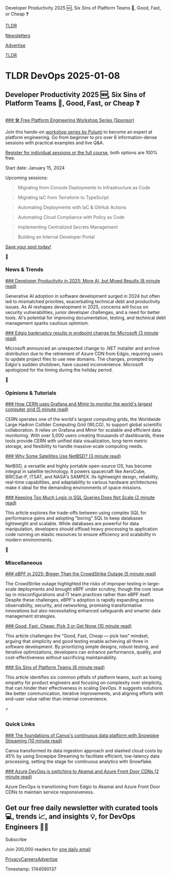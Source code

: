 Developer Productivity 2025 🆕, Six Sins of Platform Teams 🧱, Good, Fast, or Cheap ❓

[TLDR](/)

[Newsletters](/newsletters)

[Advertise](https://advertise.tldr.tech/)

[TLDR](/)

# TLDR DevOps 2025-01-08

## Developer Productivity 2025 🆕, Six Sins of Platform Teams 🧱, Good, Fast, or Cheap ❓

### 

[### 🛠️ Free Platform Engineering Workshop Series (Sponsor)](https://info.pulumi.com/platform-engineering-workshop-series?utm_source=TLDRDevOps&amp;utm_medium=Sponsored-newsletter&amp;utm_campaign=FY2025_PE-Workshop-series_course)

Join this hands-on [workshop series by Pulumi](https://info.pulumi.com/platform-engineering-workshop-series?utm_source=TLDRDevOps&utm_medium=Sponsored-newsletter&utm_campaign=FY2025_PE-Workshop-series_course) to become an expert at platform engineering. Go from beginner to pro over 6 information-dense sessions with practical examples and live Q&A.

[Register for individual sessions or the full course](https://info.pulumi.com/platform-engineering-workshop-series?utm_source=TLDRDevOps&utm_medium=Sponsored-newsletter&utm_campaign=FY2025_PE-Workshop-series_course), both options are 100% free.

Start date: January 15, 2024

Upcoming sessions:

> Migrating from Console Deployments to Infrastructure as Code

> Migrating IaC from Terraform to TypeScript

> Automating Deployments with IaC & GitHub Actions

> Automating Cloud Compliance with Policy as Code

> Implementing Centralized Secrets Management

> Building an Internal Developer Portal

[Save your spot today!](https://info.pulumi.com/platform-engineering-workshop-series?utm_source=TLDRDevOps&utm_medium=Sponsored-newsletter&utm_campaign=FY2025_PE-Workshop-series_course)

📱

### News & Trends

[### Developer Productivity in 2025: More AI, but Mixed Results (8 minute read)](https://thenewstack.io/developer-productivity-in-2025-more-ai-but-mixed-results/?utm_source=tldrdevops)

Generative AI adoption in software development surged in 2024 but often led to mismatched priorities, exacerbating technical debt and productivity issues. As AI reshapes development in 2025, concerns will focus on security vulnerabilities, junior developer challenges, and a need for better tools. AI's potential for improving documentation, testing, and technical debt management sparks cautious optimism.

[### Edgio bankruptcy results in endpoint change for Microsoft (3 minute read)](https://www.theregister.com/2025/01/02/microsoft_endpoint_change/?utm_source=tldrdevops)

Microsoft announced an unexpected change to .NET installer and archive distribution due to the retirement of Azure CDN from Edgio, requiring users to update project files to use new domains. The changes, prompted by Edgio's sudden shutdown, have caused inconvenience. Microsoft apologized for the timing during the holiday period.

🚀

### Opinions & Tutorials

[### How CERN uses Grafana and Mimir to monitor the world's largest computer grid (5 minute read)](https://grafana.com/blog/2025/01/02/how-cern-uses-grafana-and-mimir-to-monitor-the-worlds-largest-computer-grid/?utm_source=tldrdevops)

CERN operates one of the world's largest computing grids, the Worldwide Large Hadron Collider Computing Grid (WLCG), to support global scientific collaboration. It relies on Grafana and Mimir for scalable and efficient data monitoring. With over 5,000 users creating thousands of dashboards, these tools provide CERN with unified data visualization, long-term metric storage, and flexibility to handle massive-scale computing needs.

[### Why Some Satellites Use NetBSD? (3 minute read)](https://machaddr.substack.com/p/why-some-satellites-use-netbsd?utm_source=tldrdevops)

NetBSD, a versatile and highly portable open-source OS, has become integral in satellite technology. It powers spacecraft like AeroCube, BRICSat-P, ITSAT, and NASA's SAMPEX. Its lightweight design, reliability, real-time capabilities, and adaptability to various hardware architectures make it ideal for the demanding environments of space missions.

[### Keeping Too Much Logic in SQL Queries Does Not Scale (2 minute read)](https://lu.sagebl.eu/notes/keeping-too-much-logic-in-sql-queries-does-not-scale/?utm_source=tldrdevops)

This article explores the trade-offs between using complex SQL for performance gains and adopting "boring" SQL to keep databases lightweight and scalable. While databases are powerful for data manipulation, developers should offload heavy processing to application code running on elastic resources to ensure efficiency and scalability in modern environments.

🎁

### Miscellaneous

[### eBPF in 2025: Bigger Than the CrowdStrike Outage (5 minute read)](https://thenewstack.io/ebpf-in-2025-bigger-than-the-crowdstrike-outage/?utm_source=tldrdevops)

The CrowdStrike outage highlighted the risks of improper testing in large-scale deployments and brought eBPF under scrutiny, though the core issue lay in misconfigurations and IT team practices rather than eBPF itself. Despite these challenges, eBPF's adoption is rapidly expanding across observability, security, and networking, promising transformative innovations but also necessitating enhanced safeguards and smarter data management strategies.

[### Good, Fast, Cheap: Pick 3 or Get None (10 minute read)](https://loup-vaillant.fr/articles/good-fast-cheap?utm_source=tldrdevops)

This article challenges the "Good, Fast, Cheap — pick two" mindset, arguing that simplicity and good testing enable achieving all three in software development. By prioritizing simple designs, robust testing, and iterative optimizations, developers can enhance performance, quality, and cost-effectiveness without sacrificing maintainability.

[### Six Sins of Platform Teams (8 minute read)](https://serce.me/posts/2025-01-07-six-sins-of-platform-teams?utm_source=tldrdevops)

This article identifies six common pitfalls of platform teams, such as losing empathy for product engineers and focusing on complexity over simplicity, that can hinder their effectiveness in scaling DevOps. It suggests solutions like better communication, iterative improvements, and aligning efforts with end-user value rather than internal convenience.

⚡️

### Quick Links

[### The foundations of Canva's continuous data platform with Snowpipe Streaming (10 minute read)](https://www.canva.dev/blog/engineering/snowpipe-streaming/?utm_source=tldrdevops)

Canva transformed its data ingestion approach and slashed cloud costs by 45% by using Snowpipe Streaming to facilitate efficient, low-latency data processing, setting the stage for continuous analytics with Snowflake.

[### Azure DevOps is switching to Akamai and Azure Front Door CDNs (2 minute read)](https://devblogs.microsoft.com/devops/important-switching-cdn-providers/?utm_source=tldrdevops)

Azure DevOps is transitioning from Edgio to Akamai and Azure Front Door CDNs to maintain service responsiveness.

## Get our free daily newsletter with curated tools 💻, trends 📈, and insights 💡, for DevOps Engineers 👨‍💻

Subscribe

Join 200,000 readers for [one daily email](/api/latest/devops)

[Privacy](/privacy)[Careers](https://jobs.ashbyhq.com/tldr.tech)[Advertise](/devops/advertise)

Timestamp: 1744590137